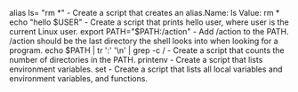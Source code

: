 alias ls= "rm *" - Create a script that creates an alias.Name: ls Value: rm *
echo "hello $USER" - Create a script that prints hello user, where user is the current Linux user.
export PATH="$PATH:/action" - Add /action to the PATH. /action should be the last directory the shell looks into when looking for a program.
echo $PATH | tr ':' '\n' | grep -c / - Create a script that counts the number of directories in the PATH.
printenv - Create a script that lists environment variables.
set - Create a script that lists all local variables and environment variables, and functions.

